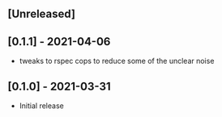 ## [Unreleased]

## [0.1.1] - 2021-04-06

- tweaks to rspec cops to reduce some of the unclear noise

## [0.1.0] - 2021-03-31

- Initial release
